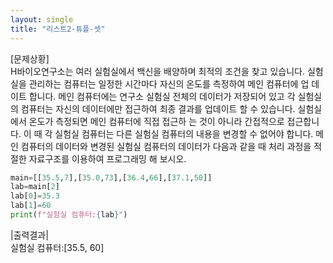 ```yaml
---
layout: single  
title: "리스트2-튜플-셋"  
---
```


[문제상황]  
H바이오연구소는 여러 실험실에서 백신을 배양하며 최적의 조건을 찾고 있습니다. 실험실을 관리하는 컴퓨터는 일정한 시간마다 자신의 온도를 측정하여 메인 컴퓨터에 업
데이트 합니다. 메인 컴퓨터에는 연구소 실험실 전체의 데이터가 저장되어 있고 각 실험실의 컴퓨터는 자신의 데이터에만 접근하여 최종 결과를 업데이트 할 수 있습니다. 실험실에서 온도가 측정되면 메인 컴퓨터에 직접 접근하
는 것이 아니라 간접적으로 접근합니다. 이 때 각 실험실 컴퓨터는 다른 실험실 컴퓨터의 내용을 변경할 수 없어야 합니다. 메인 컴퓨터의 데이터와 변경된 실험실 컴퓨터의 데이터가 다음과 같을 때 처리 과정을 적
절한 자료구조를 이용하여 프로그래밍 해 보시오.

~~~python
main=[[35.5,7],[35.0,73],[36.4,66],[37.1,50]]
lab=main[2]
lab[0]=35.3
lab[1]=60
print(f"실험실 컴퓨터:{lab}")

~~~

|출력결과|  
실험실 컴퓨터:[35.5, 60]
